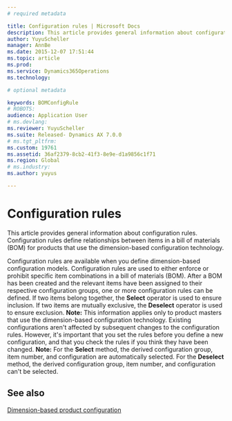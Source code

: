 ```yaml
---
# required metadata

title: Configuration rules | Microsoft Docs
description: This article provides general information about configuration rules. Configuration rules define relationships between items in a bill of materials (BOM) for products that use the dimension-based configuration technology.
author: YuyuScheller
manager: AnnBe
ms.date: 2015-12-07 17:51:44
ms.topic: article
ms.prod: 
ms.service: Dynamics365Operations
ms.technology: 

# optional metadata

keywords: BOMConfigRule
# ROBOTS: 
audience: Application User
# ms.devlang: 
ms.reviewer: YuyuScheller
ms.suite: Released- Dynamics AX 7.0.0
# ms.tgt_pltfrm: 
ms.custom: 19761
ms.assetid: 36af2379-8cb2-41f3-8e9e-d1a9856c1f71
ms.region: Global
# ms.industry: 
ms.author: yuyus

---
```


# Configuration rules

This article provides general information about configuration rules. Configuration rules define relationships between items in a bill of materials (BOM) for products that use the dimension-based configuration technology.

Configuration rules are available when you define dimension-based configuration models. Configuration rules are used to either enforce or prohibit specific item combinations in a bill of materials (BOM). After a BOM has been created and the relevant items have been assigned to their respective configuration groups, one or more configuration rules can be defined. If two items belong together, the **Select** operator is used to ensure inclusion. If two items are mutually exclusive, the **Deselect** operator is used to ensure exclusion. **Note:** This information applies only to product masters that use the dimension-based configuration technology. Existing configurations aren't affected by subsequent changes to the configuration rules. However, it's important that you set the rules before you define a new configuration, and that you check the rules if you think they have been changed. **Note:** For the **Select** method, the derived configuration group, item number, and configuration are automatically selected. For the **Deselect** method, the derived configuration group, item number, and configuration can't be selected.

See also
--------

[Dimension-based product configuration](https://ax.help.dynamics.com/en/?post_type=incsub_wiki&p=231054)

